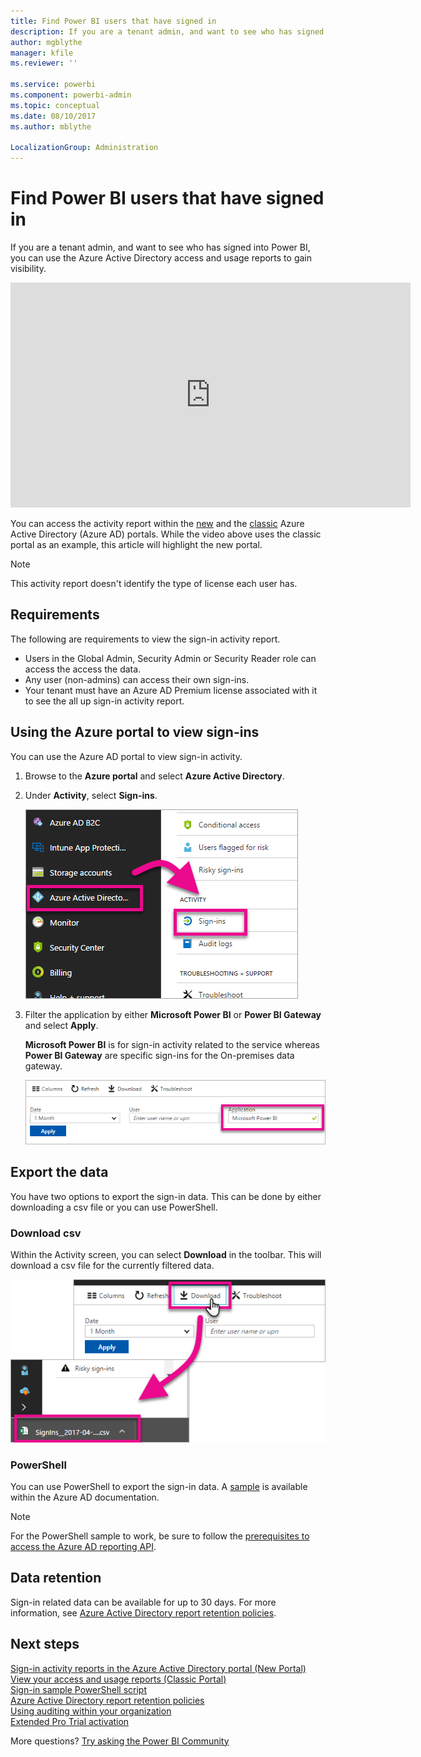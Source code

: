 ```yaml
---
title: Find Power BI users that have signed in
description: If you are a tenant admin, and want to see who has signed into Power BI, you can use the Azure Active Directory access and usage reports to gain visibility.
author: mgblythe
manager: kfile
ms.reviewer: ''

ms.service: powerbi
ms.component: powerbi-admin
ms.topic: conceptual
ms.date: 08/10/2017
ms.author: mblythe

LocalizationGroup: Administration
---
```

# Find Power BI users that have signed in
If you are a tenant admin, and want to see who has signed into Power BI, you can use the Azure Active Directory access and usage reports to gain visibility.

<iframe width="640" height="360" src="https://www.youtube.com/embed/1AVgh9w9VM8?showinfo=0" frameborder="0" allowfullscreen></iframe>

You can access the activity report within the [new](https://docs.microsoft.com/azure/active-directory/active-directory-reporting-activity-sign-ins) and the [classic](https://docs.microsoft.com/azure/active-directory/active-directory-view-access-usage-reports) Azure Active Directory (Azure AD) portals. While the video above uses the classic portal as an example, this article will highlight the new portal.

> [!NOTE]
> This activity report doesn't identify the type of license each user has.

## Requirements
The following are requirements to view the sign-in activity report.

* Users in the Global Admin, Security Admin or Security Reader role can access the access the data.
* Any user (non-admins) can access their own sign-ins.
* Your tenant must have an Azure AD Premium license associated with it to see the all up sign-in activity report.

## Using the Azure portal to view sign-ins
You can use the Azure AD portal to view sign-in activity.

1. Browse to the **Azure portal** and select **Azure Active Directory**.
2. Under **Activity**, select **Sign-ins**.
   
    ![](media/service-admin-access-usage/azure-portal-sign-ins.png)
3. Filter the application by either **Microsoft Power BI** or **Power BI Gateway** and select **Apply**.
   
    **Microsoft Power BI** is for sign-in activity related to the service whereas **Power BI Gateway** are specific sign-ins for the On-premises data gateway.
   
    ![](media/service-admin-access-usage/sign-in-filter.png)

## Export the data
You have two options to export the sign-in data. This can be done by either downloading a csv file or you can use PowerShell.

### Download csv
Within the Activity screen, you can select **Download** in the toolbar. This will download a csv file for the currently filtered data.

![](media/service-admin-access-usage/download-sign-in-data-csv.png)

### PowerShell
You can use PowerShell to export the sign-in data. A [sample](https://docs.microsoft.com/azure/active-directory/active-directory-reporting-api-sign-in-activity-samples#powershell-script) is available within the Azure AD documentation.

> [!NOTE]
> For the PowerShell sample to work, be sure to follow the [prerequisites to access the Azure AD reporting API](https://docs.microsoft.com/azure/active-directory/active-directory-reporting-api-prerequisites).
> 
> 

## Data retention
Sign-in related data can be available for up to 30 days. For more information, see [Azure Active Directory report retention policies](https://docs.microsoft.com/azure/active-directory/active-directory-reporting-retention).

## Next steps
[Sign-in activity reports in the Azure Active Directory portal (New Portal)](https://docs.microsoft.com/azure/active-directory/active-directory-reporting-activity-sign-ins)  
[View your access and usage reports (Classic Portal)](https://docs.microsoft.com/azure/active-directory/active-directory-view-access-usage-reports)  
[Sign-in sample PowerShell script](https://docs.microsoft.com/azure/active-directory/active-directory-reporting-api-sign-in-activity-samples#powershell-script)  
[Azure Active Directory report retention policies](https://docs.microsoft.com/azure/active-directory/active-directory-reporting-retention)  
[Using auditing within your organization](service-admin-auditing.md)  
[Extended Pro Trial activation](service-extended-pro-trial.md)

More questions? [Try asking the Power BI Community](https://community.powerbi.com/)

